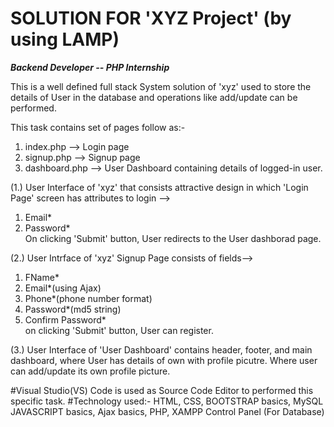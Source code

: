 SOLUTION FOR 'XYZ Project' (by using LAMP)
==========================================

***Backend Developer -- PHP Internship***

This is a well defined full stack System solution of 'xyz' used to store the details of User in the database and operations like add/update can be performed.

This task contains set of pages follow as:-  
1. index.php --> Login page  
2. signup.php --> Signup page  
3. dashboard.php --> User Dashboard containing details of logged-in user.

(1.) User Interface of 'xyz' that consists attractive design in which 'Login Page' screen has attributes to login -->  
1. Email*
2. Password*  
On clicking 'Submit' button, User redirects to the User dashborad page.

(2.) User Intrface of 'xyz' Signup Page consists of fields-->
1. FName*  
2. Email*(using Ajax)  
3. Phone*(phone number format)  
4. Password*(md5 string)
5. Confirm Password*  
on clicking 'Submit' button, User can register.

(3.) User Interface of 'User Dashboard' contains header, footer, and main dashboard, where User has details of own with profile picutre. Where user can add/update its own profile picture.

#Visual Studio(VS) Code is used as Source Code Editor to performed this specific task.
#Technology used:- HTML, CSS, BOOTSTRAP basics, MySQL JAVASCRIPT basics, Ajax basics, PHP, XAMPP Control Panel (For Database)
